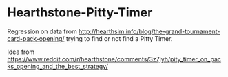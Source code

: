 # Hearthstone-Pitty-Timer
Regression on data from http://hearthsim.info/blog/the-grand-tournament-card-pack-opening/ trying to find or not find a Pitty Timer. 

Idea from https://www.reddit.com/r/hearthstone/comments/3z7jyh/pity_timer_on_packs_opening_and_the_best_strategy/ 
